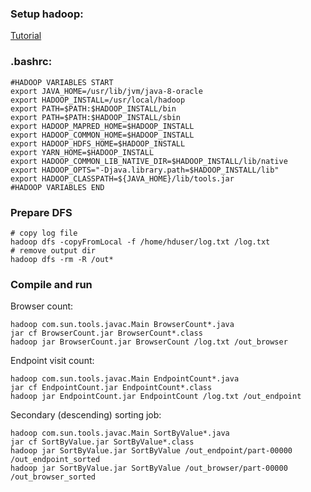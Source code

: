 ### Setup hadoop:
[Tutorial](http://www.bogotobogo.com/Hadoop/BigData_hadoop_Install_on_ubuntu_single_node_cluster.php)

### .bashrc:
```
#HADOOP VARIABLES START
export JAVA_HOME=/usr/lib/jvm/java-8-oracle
export HADOOP_INSTALL=/usr/local/hadoop
export PATH=$PATH:$HADOOP_INSTALL/bin
export PATH=$PATH:$HADOOP_INSTALL/sbin
export HADOOP_MAPRED_HOME=$HADOOP_INSTALL
export HADOOP_COMMON_HOME=$HADOOP_INSTALL
export HADOOP_HDFS_HOME=$HADOOP_INSTALL
export YARN_HOME=$HADOOP_INSTALL
export HADOOP_COMMON_LIB_NATIVE_DIR=$HADOOP_INSTALL/lib/native
export HADOOP_OPTS="-Djava.library.path=$HADOOP_INSTALL/lib"
export HADOOP_CLASSPATH=${JAVA_HOME}/lib/tools.jar
#HADOOP VARIABLES END
```

### Prepare DFS
```
# copy log file
hadoop dfs -copyFromLocal -f /home/hduser/log.txt /log.txt
# remove output dir
hadoop dfs -rm -R /out*
```

### Compile and run

Browser count:
```
hadoop com.sun.tools.javac.Main BrowserCount*.java
jar cf BrowserCount.jar BrowserCount*.class
hadoop jar BrowserCount.jar BrowserCount /log.txt /out_browser
```

Endpoint visit count:
```
hadoop com.sun.tools.javac.Main EndpointCount*.java
jar cf EndpointCount.jar EndpointCount*.class
hadoop jar EndpointCount.jar EndpointCount /log.txt /out_endpoint
```

Secondary (descending) sorting job:
```
hadoop com.sun.tools.javac.Main SortByValue*.java
jar cf SortByValue.jar SortByValue*.class
hadoop jar SortByValue.jar SortByValue /out_endpoint/part-00000 /out_endpoint_sorted
hadoop jar SortByValue.jar SortByValue /out_browser/part-00000 /out_browser_sorted
```
